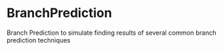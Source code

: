 # BranchPrediction
Branch Prediction to simulate finding results of several common branch prediction techniques
